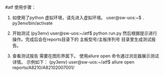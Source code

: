 #atf
使用步骤：
1. 如使用了python 虚拟环境，请先进入虚拟环境。
  user@sw-uos:~$ . py3env/bin/activate

2. 开始测试
  (py3env) user@sw-uos:~/atf$ python run.py
  然后根据提示进行操作。完成后会在reports目录下的 主板型号/主板序列号 目录里生成测试报告。

3. 查看测试报告
  需要在图形界面下。
  使用allure open 命令通过浏览器展示测试详情。
  示例如下：
  (py3env) user@sw-uos:~/atf$ allure open reports/A8210/A82102007001/

